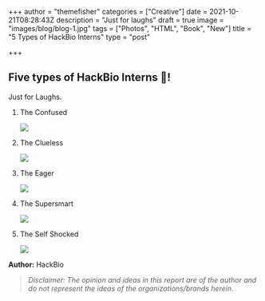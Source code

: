 +++
author = "themefisher"
categories = ["Creative"]
date = 2021-10-21T08:28:43Z
description = "Just for laughs"
draft = true
image = "images/blog/blog-1.jpg"
tags = ["Photos", "HTML", "Book", "New"]
title = "5 Types of HackBio Interns"
type = "post"

+++
## **Five types of HackBio Interns** 🤪**!**

Just for Laughs.

1. The Confused

   ![](/uploads/1.png)
2. The Clueless

   ![](/uploads/2.png)
3. The Eager

   ![](/uploads/3.png)
4. The Supersmart

   ![](/uploads/4.png)
5. The Self Shocked

   ![](/uploads/6.png)

**Author:** HackBio

> _Disclaimer: The opinion and ideas in this report are of the author and do not represent the ideas of the organizations/brands herein._